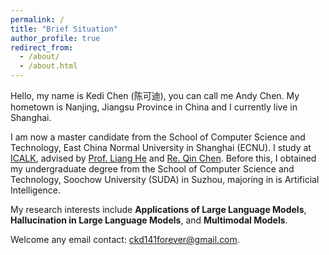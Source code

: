 ```yaml
---
permalink: /
title: "Brief Situation"
author_profile: true
redirect_from: 
  - /about/
  - /about.html
---
```


Hello, my name is Kedi Chen (陈可迪), you can call me Andy Chen. My hometown is Nanjing, Jiangsu Province in China and I currently live in Shanghai. 

I am now a master candidate from the School of Computer Science and Technology, East China Normal University in Shanghai (ECNU). I study at [ICALK](https://github.com/ECNU-ICALK), advised by [Prof. Liang He](https://faculty.ecnu.edu.cn/_s16/hl2/main.psp) and [Re. Qin Chen](https://faculty.ecnu.edu.cn/_s16/cq2_21262/main.psp). Before this, I obtained my undergraduate degree from the School of Computer Science and Technology, Soochow University (SUDA) in Suzhou, majoring in is Artificial Intelligence.

My research interests include **Applications of Large Language Models**, **Hallucination in Large Language Models**, and **Multimodal Models**.

Welcome any email contact: ckd141forever@gmail.com.
